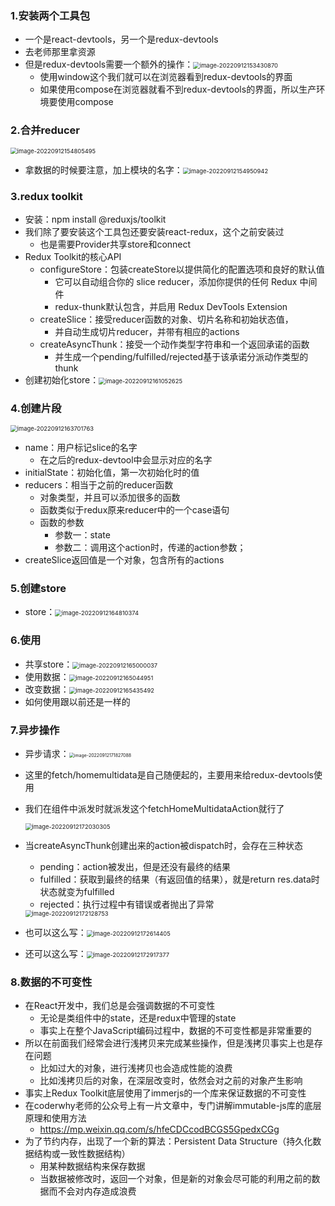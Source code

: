 ### 1.安装两个工具包

- 一个是react-devtools，另一个是redux-devtools
- 去老师那里拿资源
- 但是redux-devtools需要一个额外的操作：<img src="images/image-20220912153430870.png" alt="image-20220912153430870" style="zoom: 67%;" />
  - 使用window这个我们就可以在浏览器看到redux-devtools的界面
  - 如果使用compose在浏览器就看不到redux-devtools的界面，所以生产环境要使用compose

### 2.合并reducer

<img src="images/image-20220912154805495.png" alt="image-20220912154805495" style="zoom:67%;" />

- 拿数据的时候要注意，加上模块的名字：<img src="images/image-20220912154950942.png" alt="image-20220912154950942" style="zoom: 67%;" />

### 3.redux toolkit

- 安装：npm install @reduxjs/toolkit
- 我们除了要安装这个工具包还要安装react-redux，这个之前安装过
  - 也是需要Provider共享store和connect
- Redux Toolkit的核心API
  - configureStore：包装createStore以提供简化的配置选项和良好的默认值
    - 它可以自动组合你的 slice reducer，添加你提供的任何 Redux 中间件
    - redux-thunk默认包含，并启用 Redux DevTools Extension
  - createSlice：接受reducer函数的对象、切片名称和初始状态值，
    - 并自动生成切片reducer，并带有相应的actions
  - createAsyncThunk：接受一个动作类型字符串和一个返回承诺的函数
    - 并生成一个pending/fulfilled/rejected基于该承诺分派动作类型的 thunk
- 创建初始化store：<img src="images/image-20220912161052625.png" alt="image-20220912161052625" style="zoom:67%;" />

### 4.创建片段

<img src="images/image-20220912163701763.png" alt="image-20220912163701763" style="zoom:67%;" />

- name：用户标记slice的名字
  - 在之后的redux-devtool中会显示对应的名字
- initialState：初始化值，第一次初始化时的值
- reducers：相当于之前的reducer函数
  - 对象类型，并且可以添加很多的函数
  - 函数类似于redux原来reducer中的一个case语句
  - 函数的参数
    - 参数一：state
    - 参数二：调用这个action时，传递的action参数；
- createSlice返回值是一个对象，包含所有的actions

### 5.创建store

- store：<img src="images/image-20220912164810374.png" alt="image-20220912164810374" style="zoom: 67%;" />

### 6.使用

- 共享store：<img src="images/image-20220912165000037.png" alt="image-20220912165000037" style="zoom:67%;" />
- 使用数据：<img src="images/image-20220912165044951.png" alt="image-20220912165044951" style="zoom:67%;" />
- 改变数据：<img src="images/image-20220912165435492.png" alt="image-20220912165435492" style="zoom:67%;" />
- 如何使用跟以前还是一样的

### 7.异步操作

- 异步请求：<img src="images/image-20220912171827088.png" alt="image-20220912171827088" style="zoom: 50%;" />
  
- 这里的fetch/homemultidata是自己随便起的，主要用来给redux-devtools使用
  
- 我们在组件中派发时就派发这个fetchHomeMultidataAction就行了

  <img src="images/image-20220912172030305.png" alt="image-20220912172030305" style="zoom:67%;" />

- 当createAsyncThunk创建出来的action被dispatch时，会存在三种状态

  - pending：action被发出，但是还没有最终的结果
  - fulfilled：获取到最终的结果（有返回值的结果），就是return res.data时状态就变为fulfilled
  - rejected：执行过程中有错误或者抛出了异常

  <img src="images/image-20220912172128753.png" alt="image-20220912172128753" style="zoom:67%;" />

- 也可以这么写：<img src="images/image-20220912172614405.png" alt="image-20220912172614405" style="zoom:67%;" />

- 还可以这么写：<img src="images/image-20220912172917377.png" alt="image-20220912172917377" style="zoom:67%;" />

### 8.数据的不可变性

- 在React开发中，我们总是会强调数据的不可变性
  - 无论是类组件中的state，还是redux中管理的state
  - 事实上在整个JavaScript编码过程中，数据的不可变性都是非常重要的
- 所以在前面我们经常会进行浅拷贝来完成某些操作，但是浅拷贝事实上也是存在问题
  - 比如过大的对象，进行浅拷贝也会造成性能的浪费
  - 比如浅拷贝后的对象，在深层改变时，依然会对之前的对象产生影响
- 事实上Redux Toolkit底层使用了immerjs的一个库来保证数据的不可变性
- 在coderwhy老师的公众号上有一片文章中，专门讲解immutable-js库的底层原理和使用方法
  - https://mp.weixin.qq.com/s/hfeCDCcodBCGS5GpedxCGg
- 为了节约内存，出现了一个新的算法：Persistent Data Structure（持久化数据结构或一致性数据结构）
  - 用某种数据结构来保存数据
  - 当数据被修改时，返回一个对象，但是新的对象会尽可能的利用之前的数据而不会对内存造成浪费